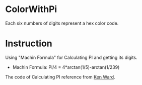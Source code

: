 # ColorWithPi
Each six numbers of digits represent a hex color code.

# Instruction
Using "Machin Formula" for Calculating PI and getting its digits.

* Machin Formula: Pi/4 = 4*arctan(1/5)-arctan(1/239)

The code of Calculating PI reference from [Ken Ward](http://www.trans4mind.com/personal_development/JavaScript/longnumPiMachin.htm).